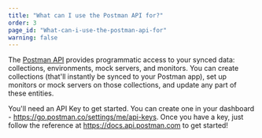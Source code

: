 ```yaml
---
title: "What can I use the Postman API for?"
order: 3
page_id: "What-can-i-use-the-postman-api-for"
warning: false
---
```

The [Postman API](https://learning.getpostman.com/docs/postman/postman_api/intro_api) provides programmatic access to your synced data: collections, environments, mock servers, and monitors. You can create collections (that'll instantly be synced to your Postman app), set up monitors or mock servers on those collections, and update any part of these entities.



You'll need an API Key to get started. You can create one in your dashboard - https://go.postman.co/settings/me/api-keys. Once you have a key, just follow the reference at https://docs.api.postman.com to get started!
